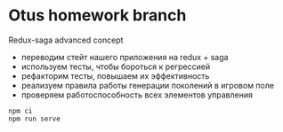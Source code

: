 # Otus homework branch
Redux-saga advanced concept

- переводим стейт нашего приложения на redux + saga
- используем тесты, чтобы бороться к регрессией
- рефакторим тесты, повышаем их эффективность
- реализуем правила работы генерации поколений в игровом поле
- проверяем работоспособность всех элементов управления

`npm ci`<br>
`npm run serve`
